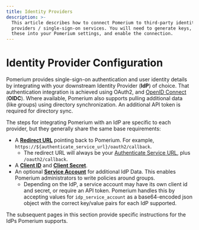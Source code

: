 ```yaml
---
title: Identity Providers
description: >-
  This article describes how to connect Pomerium to third-party identity
  providers / single-sign-on services. You will need to generate keys, copy
  these into your Pomerium settings, and enable the connection.
---
```


# Identity Provider Configuration

Pomerium provides single-sign-on authentication and user identity details by integrating with your downstream Identity Provider (**IdP**) of choice. That authentication integration is achieved using OAuth2, and [OpenID Connect][openid connect] (**OIDC**). Where available, Pomerium also supports pulling additional data (like groups) using directory synchronization. An additional API token is required for directory sync.

The steps for integrating Pomerium with an IdP are specific to each provider, but they generally share the same base requirements:

- A **[Redirect URL](https://www.oauth.com/oauth2-servers/redirect-uris/)** pointing back to Pomerium. For example, `https://${authenticate_service_url}/oauth2/callback`.
  - The redirect URL will always be your [Authenticate Service URL](/reference/readme.md#authenticate-service-url), plus `/oauth2/callback`.
- A **[Client ID]** and **[Client Secret]**.
- An optional **[Service Account]** for additional IdP Data. This enables Pomerium administrators to write policies around groups.
   - Depending on the IdP, a service account may have its own client id and secret, or require an API token. Pomerium handles this by accepting values for `idp_service_account` as a base64-encoded json object with the correct key/value pairs for each IdP supported.

The subsequent pages in this section provide specific instructions for the IdPs Pomerium supports.

[client id]: reference/readme.md#identity-provider-client-id
[client secret]: reference/readme.md#identity-provider-client-secret
[environmental variables]: https://en.wikipedia.org/wiki/Environment_variable
[oauth2]: https://oauth.net/2/
[openid connect]: https://en.wikipedia.org/wiki/OpenID_Connect
[service account]: reference/readme.md#identity-provider-service-account


